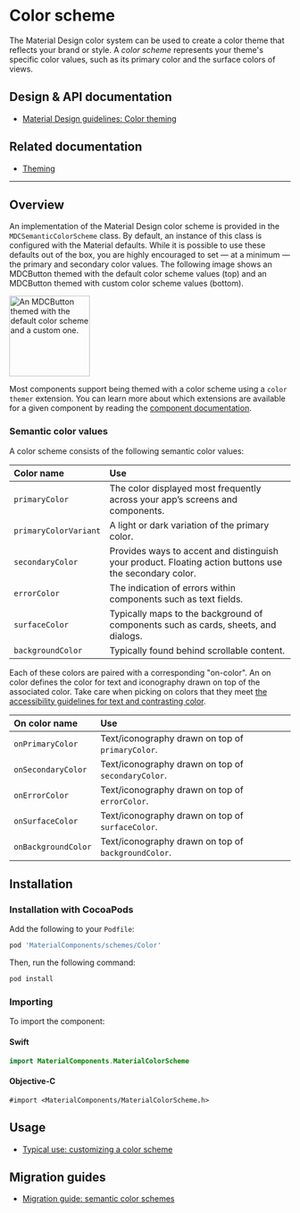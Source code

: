 # Color scheme

The Material Design color system can be used to create a color theme that reflects your brand or
style. A _color scheme_ represents your theme's specific color values, such as its primary color and
the surface colors of views.

## Design & API documentation

* [Material Design guidelines: Color theming](https://material.io/go/design-color-theming)

## Related documentation

* [Theming](../../)

<!-- toc -->

- - -

## Overview

An implementation of the Material Design color scheme is provided in the `MDCSemanticColorScheme`
class. By default, an instance of this class is configured with the Material defaults. While it is
possible to use these defaults out of the box, you are highly encouraged to set — at a minimum — the
primary and secondary color values. The following image shows an MDCButton themed with the default
color scheme values (top) and an MDCButton themed with custom color scheme values (bottom).

<img src="assets/themedbuttons.png" width="144" alt="An MDCButton themed with the default color scheme and a custom one.">

Most components support being themed with a color scheme using a `color themer` extension. You can
learn more about which extensions are available for a given component by reading the
[component documentation](../../../).

### Semantic color values

A color scheme consists of the following semantic color values:

| Color name            | Use        |
|:--------------------- |:---------- |
| `primaryColor`        | The color displayed most frequently across your app’s screens and components. |
| `primaryColorVariant` | A light or dark variation of the primary color. |
| `secondaryColor`      | Provides ways to accent and distinguish your product. Floating action buttons use the secondary color. |
| `errorColor`          | The indication of errors within components such as text fields. |
| `surfaceColor`        | Typically maps to the background of components such as cards, sheets, and dialogs. |
| `backgroundColor`     | Typically found behind scrollable content. |

Each of these colors are paired with a corresponding "on-color". An on color defines the
color for text and iconography drawn on top of the associated color. Take care when picking on
colors that they meet [the accessibility guidelines for text and contrasting color](https://www.w3.org/TR/UNDERSTANDING-WCAG20/visual-audio-contrast-contrast.html).

| On color name         | Use        |
|:--------------------- |:---------- |
| `onPrimaryColor`      | Text/iconography drawn on top of `primaryColor`. |
| `onSecondaryColor`    | Text/iconography drawn on top of `secondaryColor`. |
| `onErrorColor`        | Text/iconography drawn on top of `errorColor`. |
| `onSurfaceColor`      | Text/iconography drawn on top of `surfaceColor`. |
| `onBackgroundColor`   | Text/iconography drawn on top of `backgroundColor`. |

## Installation

### Installation with CocoaPods

Add the following to your `Podfile`:

```bash
pod 'MaterialComponents/schemes/Color'
```
<!--{: .code-renderer.code-renderer--install }-->

Then, run the following command:

```bash
pod install
```

### Importing

To import the component:

<!--<div class="material-code-render" markdown="1">-->
#### Swift
```swift
import MaterialComponents.MaterialColorScheme
```

#### Objective-C

```objc
#import <MaterialComponents/MaterialColorScheme.h>
```
<!--</div>-->

## Usage

- [Typical use: customizing a color scheme](typical-use-customizing-a-scheme.md)

## Migration guides

- [Migration guide: semantic color schemes](migration-guide-semantic-color-scheme.md)
